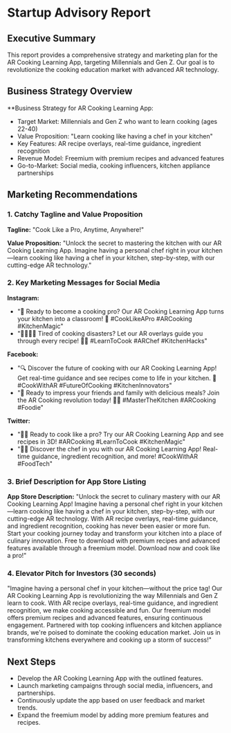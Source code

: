 # Startup Advisory Report

## Executive Summary

This report provides a comprehensive strategy and marketing plan for the AR Cooking Learning App, targeting Millennials and Gen Z. Our goal is to revolutionize the cooking education market with advanced AR technology.

## Business Strategy Overview

**Business Strategy for AR Cooking Learning App:

* Target Market: Millennials and Gen Z who want to learn cooking (ages 22-40)
* Value Proposition: "Learn cooking like having a chef in your kitchen"
* Key Features: AR recipe overlays, real-time guidance, ingredient recognition
* Revenue Model: Freemium with premium recipes and advanced features
* Go-to-Market: Social media, cooking influencers, kitchen appliance partnerships

## Marketing Recommendations

### 1. Catchy Tagline and Value Proposition

**Tagline:** "Cook Like a Pro, Anytime, Anywhere!"

**Value Proposition:** "Unlock the secret to mastering the kitchen with our AR Cooking Learning App. Imagine having a personal chef right in your kitchen—learn cooking like having a chef in your kitchen, step-by-step, with our cutting-edge AR technology."

### 2. Key Marketing Messages for Social Media

**Instagram:**
- "🌟 Ready to become a cooking pro? Our AR Cooking Learning App turns your kitchen into a classroom! 🌟 #CookLikeAPro #ARCooking #KitchenMagic"
- "👩‍🍳👨‍🍳 Tired of cooking disasters? Let our AR overlays guide you through every recipe! 🌮🥗 #LearnToCook #ARChef #KitchenHacks"

**Facebook:**
- "🔍 Discover the future of cooking with our AR Cooking Learning App! Get real-time guidance and see recipes come to life in your kitchen. 🌟 #CookWithAR #FutureOfCooking #KitchenInnovators"
- "🌟 Ready to impress your friends and family with delicious meals? Join the AR Cooking revolution today! 🥘✨ #MasterTheKitchen #ARCooking #Foodie"

**Twitter:**
- "👩‍🍳 Ready to cook like a pro? Try our AR Cooking Learning App and see recipes in 3D! #ARCooking #LearnToCook #KitchenMagic"
- "🌮🥗 Discover the chef in you with our AR Cooking Learning App! Real-time guidance, ingredient recognition, and more! #CookWithAR #FoodTech"

### 3. Brief Description for App Store Listing

**App Store Description:**
"Unlock the secret to culinary mastery with our AR Cooking Learning App! Imagine having a personal chef right in your kitchen—learn cooking like having a chef in your kitchen, step-by-step, with our cutting-edge AR technology. With AR recipe overlays, real-time guidance, and ingredient recognition, cooking has never been easier or more fun. Start your cooking journey today and transform your kitchen into a place of culinary innovation. Free to download with premium recipes and advanced features available through a freemium model. Download now and cook like a pro!"

### 4. Elevator Pitch for Investors (30 seconds)

"Imagine having a personal chef in your kitchen—without the price tag! Our AR Cooking Learning App is revolutionizing the way Millennials and Gen Z learn to cook. With AR recipe overlays, real-time guidance, and ingredient recognition, we make cooking accessible and fun. Our freemium model offers premium recipes and advanced features, ensuring continuous engagement. Partnered with top cooking influencers and kitchen appliance brands, we're poised to dominate the cooking education market. Join us in transforming kitchens everywhere and cooking up a storm of success!"

## Next Steps

- Develop the AR Cooking Learning App with the outlined features.
- Launch marketing campaigns through social media, influencers, and partnerships.
- Continuously update the app based on user feedback and market trends.
- Expand the freemium model by adding more premium features and recipes.